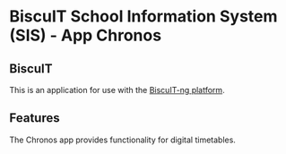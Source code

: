 # BiscuIT School Information System (SIS) - App Chronos

## BiscuIT

This is an application for use with the [BiscuIT-ng platform][BiscuIT-ng].

## Features

The Chronos app provides functionality for digital timetables.


[BiscuIT-ng]: https://edugit.org/Teckids/BiscuIT/BiscuIT-ng

